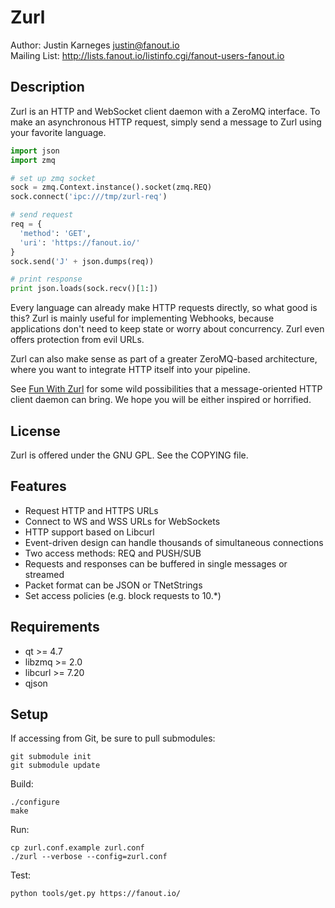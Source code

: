 Zurl
====
Author: Justin Karneges <justin@fanout.io>  
Mailing List: http://lists.fanout.io/listinfo.cgi/fanout-users-fanout.io

Description
-----------

Zurl is an HTTP and WebSocket client daemon with a ZeroMQ interface. To make an asynchronous HTTP request, simply send a message to Zurl using your favorite language.

```python
import json
import zmq

# set up zmq socket
sock = zmq.Context.instance().socket(zmq.REQ)
sock.connect('ipc:///tmp/zurl-req')

# send request
req = {
  'method': 'GET',
  'uri': 'https://fanout.io/'
}
sock.send('J' + json.dumps(req))

# print response
print json.loads(sock.recv()[1:])
```

Every language can already make HTTP requests directly, so what good is this? Zurl is mainly useful for implementing Webhooks, because applications don't need to keep state or worry about concurrency. Zurl even offers protection from evil URLs.

Zurl can also make sense as part of a greater ZeroMQ-based architecture, where you want to integrate HTTP itself into your pipeline.

See [Fun With Zurl](http://blog.fanout.io/2014/02/18/fun-with-zurl-the-http-websocket-client-daemon/) for some wild possibilities that a message-oriented HTTP client daemon can bring. We hope you will be either inspired or horrified.

License
-------

Zurl is offered under the GNU GPL. See the COPYING file.

Features
--------

  * Request HTTP and HTTPS URLs
  * Connect to WS and WSS URLs for WebSockets
  * HTTP support based on Libcurl
  * Event-driven design can handle thousands of simultaneous connections
  * Two access methods: REQ and PUSH/SUB
  * Requests and responses can be buffered in single messages or streamed
  * Packet format can be JSON or TNetStrings
  * Set access policies (e.g. block requests to 10.*)

Requirements
------------

  * qt >= 4.7
  * libzmq >= 2.0
  * libcurl >= 7.20
  * qjson

Setup
-----

If accessing from Git, be sure to pull submodules:

    git submodule init
    git submodule update

Build:

    ./configure
    make

Run:

    cp zurl.conf.example zurl.conf
    ./zurl --verbose --config=zurl.conf

Test:

    python tools/get.py https://fanout.io/
